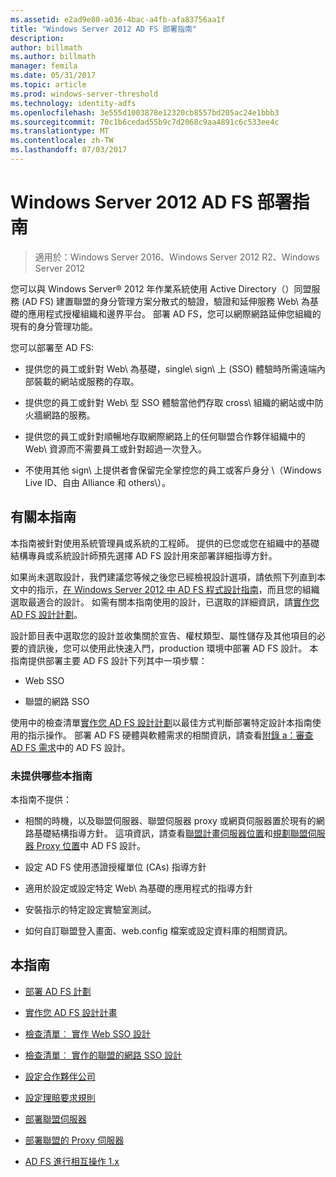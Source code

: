 ```yaml
---
ms.assetid: e2ad9e80-a036-4bac-a4fb-afa83756aa1f
title: "Windows Server 2012 AD FS 部署指南"
description: 
author: billmath
ms.author: billmath
manager: femila
ms.date: 05/31/2017
ms.topic: article
ms.prod: windows-server-threshold
ms.technology: identity-adfs
ms.openlocfilehash: 3e555d1003878e12320cb8557bd205ac24e1bbb3
ms.sourcegitcommit: 70c1b6cedad55b9c7d2068c9aa4891c6c533ee4c
ms.translationtype: MT
ms.contentlocale: zh-TW
ms.lasthandoff: 07/03/2017
---
```

# <a name="windows-server-2012-ad-fs-deployment-guide"></a>Windows Server 2012 AD FS 部署指南

>適用於：Windows Server 2016、Windows Server 2012 R2、Windows Server 2012

您可以與 Windows Server® 2012 年作業系統使用 Active Directory（）同盟服務 \(AD FS\) 建置聯盟的身分管理方案分散式的驗證，驗證和延伸服務 Web\ 為基礎的應用程式授權組織和邊界平台。 部署 AD FS，您可以網際網路延伸您組織的現有的身分管理功能。  
  
您可以部署至 AD FS:  
  
-   提供您的員工或針對 Web\ 為基礎，single\ sign\ 上 \(SSO\) 體驗時所需遠端內部裝載的網站或服務的存取。  
  
-   提供您的員工或針對 Web\ 型 SSO 體驗當他們存取 cross\ 組織的網站或中防火牆網路的服務。  
  
-   提供您的員工或針對順暢地存取網際網路上的任何聯盟合作夥伴組織中的 Web\ 資源而不需要員工或針對超過一次登入。  
  
-   不使用其他 sign\ 上提供者會保留完全掌控您的員工或客戶身分 \（Windows Live ID、自由 Alliance 和 others\）。  
  
## <a name="about-this-guide"></a>有關本指南  
本指南被針對使用系統管理員或系統的工程師。 提供的已您或您在組織中的基礎結構專員或系統設計師預先選擇 AD FS 設計用來部署詳細指導方針。  
  
如果尚未選取設計，我們建議您等候之後您已經檢視設計選項，請依照下列直到本文中的指示，[在 Windows Server 2012 中 AD FS 程式設計指南](https://technet.microsoft.com/library/dd807036.aspx)，而且您的組織選取最適合的設計。 如需有關本指南使用的設計，已選取的詳細資訊，請[實作您 AD FS 設計計劃](Implementing-Your-AD-FS-Design-Plan.md)。  
  
設計節目表中選取您的設計並收集關於宣告、權杖類型、屬性儲存及其他項目的必要的資訊後，您可以使用此快速入門，production 環境中部署 AD FS 設計。 本指南提供部署主要 AD FS 設計下列其中一項步驟：  
  
-   Web SSO  
  
-   聯盟的網路 SSO  
  
使用中的檢查清單[實作您 AD FS 設計計劃](Implementing-Your-AD-FS-Design-Plan.md)以最佳方式判斷部署特定設計本指南使用的指示操作。 部署 AD FS 硬體與軟體需求的相關資訊，請查看[附錄 a：審查 AD FS 需求](https://technet.microsoft.com/library/ff678034.aspx)中的 AD FS 設計。  
  
### <a name="what-this-guide-does-not-provide"></a>未提供哪些本指南  
本指南不提供：  
  
-   相關的時機，以及聯盟伺服器、聯盟伺服器 proxy 或網頁伺服器置於現有的網路基礎結構指導方針。 這項資訊，請查看[聯盟計畫伺服器位置](https://technet.microsoft.com/library/dd807069.aspx)和[規劃聯盟伺服器 Proxy 位置](https://technet.microsoft.com/library/dd807130.aspx)中 AD FS 設計。  
  
-   設定 AD FS 使用憑證授權單位 \(CAs\) 指導方針  
  
-   適用於設定或設定特定 Web\ 為基礎的應用程式的指導方針  
  
-   安裝指示的特定設定實驗室測試。  
  
-   如何自訂聯盟登入畫面、web.config 檔案或設定資料庫的相關資訊。  
  
## <a name="in-this-guide"></a>本指南  
  
-   [部署 AD FS 計劃](Planning-to-Deploy-AD-FS.md)  
  
-   [實作您 AD FS 設計計畫](Implementing-Your-AD-FS-Design-Plan.md)  
  
-   [檢查清單︰ 實作 Web SSO 設計](Checklist--Implementing-a-Web-SSO-Design.md)  
  
-   [檢查清單︰ 實作的聯盟的網路 SSO 設計](Checklist--Implementing-a-Federated-Web-SSO-Design.md)  
  
-   [設定合作夥伴公司](Configuring-Partner-Organizations.md)  
  
-   [設定理賠要求規則](Configuring-Claim-Rules.md)  
  
-   [部署聯盟伺服器](Deploying-Federation-Servers.md)  
  
-   [部署聯盟的 Proxy 伺服器](Deploying-Federation-Server-Proxies.md)  
  
-   [AD FS 進行相互操作 1.x](Interoperating-with-AD-FS-1.x.md)  
